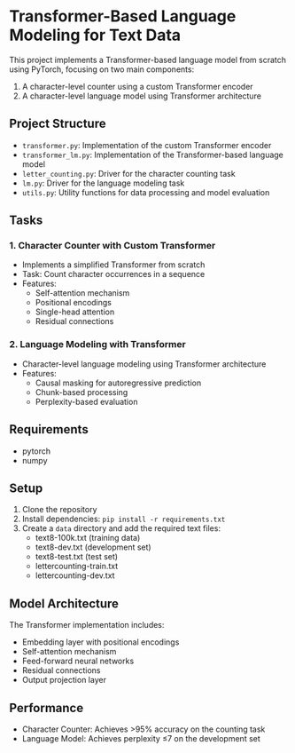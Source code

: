 # Transformer-Based Language Modeling for Text Data

This project implements a Transformer-based language model from scratch using PyTorch, focusing on two main components:

1. A character-level counter using a custom Transformer encoder
2. A character-level language model using Transformer architecture

## Project Structure

- `transformer.py`: Implementation of the custom Transformer encoder
- `transformer_lm.py`: Implementation of the Transformer-based language model
- `letter_counting.py`: Driver for the character counting task
- `lm.py`: Driver for the language modeling task
- `utils.py`: Utility functions for data processing and model evaluation

## Tasks

### 1. Character Counter with Custom Transformer
- Implements a simplified Transformer from scratch
- Task: Count character occurrences in a sequence
- Features:
  - Self-attention mechanism
  - Positional encodings
  - Single-head attention
  - Residual connections

### 2. Language Modeling with Transformer
- Character-level language modeling using Transformer architecture
- Features:
  - Causal masking for autoregressive prediction
  - Chunk-based processing
  - Perplexity-based evaluation

## Requirements
- pytorch
- numpy

## Setup

1. Clone the repository
2. Install dependencies: `pip install -r requirements.txt`
3. Create a `data` directory and add the required text files:
   - text8-100k.txt (training data)
   - text8-dev.txt (development set)
   - text8-test.txt (test set)
   - lettercounting-train.txt
   - lettercounting-dev.txt

## Model Architecture

The Transformer implementation includes:
- Embedding layer with positional encodings
- Self-attention mechanism
- Feed-forward neural networks
- Residual connections
- Output projection layer

## Performance

- Character Counter: Achieves >95% accuracy on the counting task
- Language Model: Achieves perplexity ≤7 on the development set
